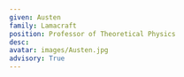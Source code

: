 ```yaml
---
given: Austen
family: Lamacraft
position: Professor of Theoretical Physics
desc:
avatar: images/Austen.jpg
advisory: True
---
```

